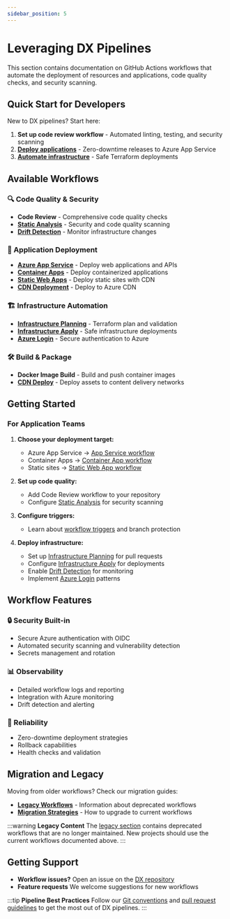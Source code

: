 ```yaml
---
sidebar_position: 5
---
```


# Leveraging DX Pipelines

This section contains documentation on GitHub Actions workflows that automate
the deployment of resources and applications, code quality checks, and security
scanning.

## Quick Start for Developers

New to DX pipelines? Start here:

1. **Set up code review workflow** - Automated linting, testing, and security
   scanning
2. **[Deploy applications](../azure/release-azure-appsvc.md)** - Zero-downtime
   releases to Azure App Service
3. **[Automate infrastructure](../terraform/infra-apply.md)** - Safe Terraform
   deployments

## Available Workflows

### 🔍 Code Quality & Security

- **Code Review** - Comprehensive code quality checks
- **[Static Analysis](../terraform/static-analysis.md)** - Security and code
  quality scanning
- **[Drift Detection](../terraform/drift-detection.md)** - Monitor
  infrastructure changes

### 🚀 Application Deployment

- **[Azure App Service](../azure/release-azure-appsvc.md)** - Deploy web
  applications and APIs
- **[Container Apps](../azure/release-container-app.md)** - Deploy containerized
  applications
- **[Static Web Apps](../azure/build-deploy-static-web-app.md)** - Deploy static
  sites with CDN
- **[CDN Deployment](../azure/build-deploy-cdn-static-site.md)** - Deploy to
  Azure CDN

### 🏗️ Infrastructure Automation

- **[Infrastructure Planning](../terraform/infra-plan.md)** - Terraform plan and
  validation
- **[Infrastructure Apply](../terraform/infra-apply.md)** - Safe infrastructure
  deployments
- **[Azure Login](../azure/azure-login.md)** - Secure authentication to Azure

### 🛠️ Build & Package

- **Docker Image Build** - Build and push container images
- **[CDN Deploy](../azure/cdn-deploy.md)** - Deploy assets to content delivery
  networks

## Getting Started

### For Application Teams

1. **Choose your deployment target:**
   - Azure App Service →
     [App Service workflow](../azure/release-azure-appsvc.md)
   - Container Apps →
     [Container App workflow](../azure/release-container-app.md)
   - Static sites →
     [Static Web App workflow](../azure/build-deploy-static-web-app.md)

2. **Set up code quality:**
   - Add Code Review workflow to your repository
   - Configure [Static Analysis](../terraform/static-analysis.md) for security
     scanning

3. **Configure triggers:**
   - Learn about [workflow triggers](./triggers.md) and branch protection

4. **Deploy infrastructure:**
   - Set up [Infrastructure Planning](../terraform/infra-plan.md) for pull
     requests
   - Configure [Infrastructure Apply](../terraform/infra-apply.md) for
     deployments
   - Enable [Drift Detection](../terraform/drift-detection.md) for monitoring
   - Implement [Azure Login](../azure/azure-login.md) patterns

## Workflow Features

### 🔒 Security Built-in

- Secure Azure authentication with OIDC
- Automated security scanning and vulnerability detection
- Secrets management and rotation

### 📊 Observability

- Detailed workflow logs and reporting
- Integration with Azure monitoring
- Drift detection and alerting

### 🔄 Reliability

- Zero-downtime deployment strategies
- Rollback capabilities
- Health checks and validation

## Migration and Legacy

Moving from older workflows? Check our migration guides:

- **[Legacy Workflows](../legacy/index.md)** - Information about deprecated
  workflows
- **[Migration Strategies](../legacy/index.md)** - How to upgrade to current
  workflows

:::warning **Legacy Content** The [legacy section](../legacy/index.md) contains
deprecated workflows that are no longer maintained. New projects should use the
current workflows documented above. :::

## Getting Support

- **Workflow issues?** Open an issue on the
  [DX repository](https://github.com/pagopa/dx/issues)
- **Feature requests** We welcome suggestions for new workflows

:::tip **Pipeline Best Practices** Follow our
[Git conventions](../github/git/index.md) and
[pull request guidelines](../github/pull-requests/index.md) to get the most out
of DX pipelines. :::
